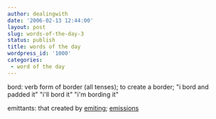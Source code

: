 ```yaml
---
author: dealingwith
date: '2006-02-13 12:44:00'
layout: post
slug: words-of-the-day-3
status: publish
title: words of the day
wordpress_id: '1000'
categories:
 - word of the day
---
```


bord: verb form of border (all tenses); to create a border; "i bord and padded
it" "i'll bord it" "i'm bording it"

emittants: that created by [emiting][1]; [emissions][2]

   [1]: http://dictionary.reference.com/search?q=emit

   [2]: http://dictionary.reference.com/search?q=emissions

